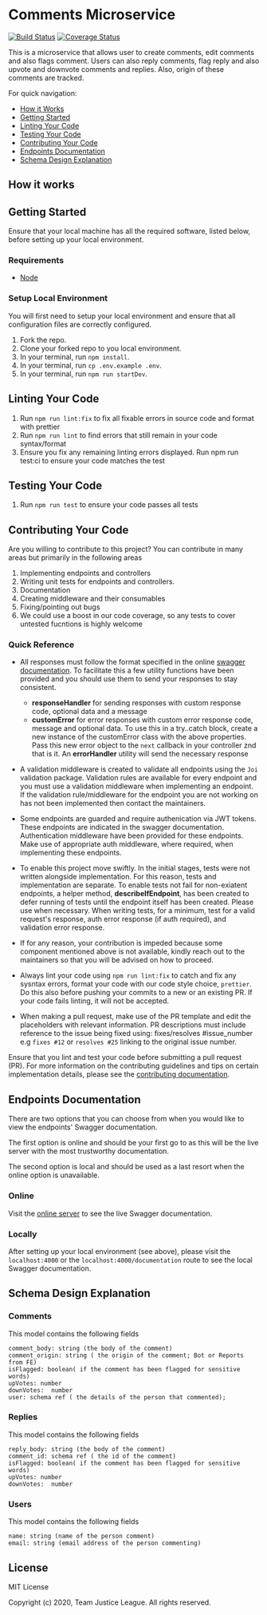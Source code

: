 # Comments Microservice

[![Build Status](https://travis-ci.org/microapidev/comment-microapi.svg?branch=develop)](https://travis-ci.org/microapidev/comment-microapi) [![Coverage Status](https://coveralls.io/repos/github/microapidev/comment-microapi/badge.svg?branch=develop)](https://coveralls.io/github/microapidev/comment-microapi?branch=develop)

This is a microservice that allows user to create comments, edit comments and also flags comment. Users can also reply comments, flag reply and also upvote and downvote comments and replies. Also, origin of these comments are tracked.

For quick navigation:

- [How it Works](#how-it-works)
- [Getting Started](#getting-started)
- [Linting Your Code](#linting-your-code)
- [Testing Your Code](#testing-your-code)
- [Contributing Your Code](#contributing-your-code)
- [Endpoints Documentation](#endpoints-documentation)
- [Schema Design Explanation](#schema-design-explanation)


## <a name="how-it-works"></a> How it works




## <a name="getting-started"></a> Getting Started

Ensure that your local machine has all the required software, listed below, before setting up your local environment.

### Requirements

- [Node](https://nodejs.org/en/download/)

### Setup Local Environment

You will first need to setup your local environment and ensure that all configuration files are correctly configured.

1. Fork the repo.
2. Clone your forked repo to you local environment.
3. In your terminal, run `npm install`.
4. In your terminal, run `cp .env.example .env`.
5. In your terminal, run `npm run startDev`.

## <a name="linting-your-code"></a> Linting Your Code

1. Run `npm run lint:fix` to fix all fixable errors in source code and format with prettier
2. Run `npm run lint` to find errors that still remain in your code syntax/format
3. Ensure you fix any remaining linting errors displayed.
   Run npm run test:ci to ensure your code matches the test

## <a name="linting-your-code"></a> Testing Your Code

1. Run `npm run test` to ensure your code passes all tests

## <a name="contributing-your-code"></a> Contributing Your Code

Are you willing to contribute to this project? You can contribute in many areas but primarily in the following areas

1. Implementing endpoints and controllers
2. Writing unit tests for endpoints and controllers. 
3. Documentation 
4. Creating middleware and their consumables
5. Fixing/pointing out bugs
6. We could use a boost in our code coverage, so any tests to cover untested fucntions is highly welcome

### Quick Reference

- All responses must follow the format specified in the online [swagger documentation](https://comments-microservice.herokuapp.com/). To facilitate this a few utility functions have been provided and you should use them to send your responses to stay consistent. 
   + **responseHandler** for sending responses with custom response code, optional data and a message 
   + **customError** for error responses with custom error response code, message and optional data. To use this in a try..catch block, create a new instance of the customError class with the above properties. Pass this new error object to the `next` callback in your controller znd that is it. An **errorHandler** utility will send the necessary response

- A validation middleware is created to validate all endpoints using the `Joi` validation package. Validation rules are available for every endpoint and you must use a validation middleware when implementing an endpoint. If the validation rule/middleware for the endpoint you are not working on has not been implemented then contact the maintainers. 

- Some endpoints are guarded and require authenication via JWT tokens. These endpoints are indicated in the swagger documentation. Authentication middleware have been provided for these endpoints. Make use of appropriate auth middleware, where required, when implementing these endpoints.

- To enable this project move swiftly. In the initial stages, tests were not written alongside implementation. For this reason, tests and implementation are separate. To enable tests not fail for non-exiatent endpoints, a helper method, **describeIfEndpoint**, has been created to defer running of tests until the endpoint itself has been created. Please use when necessary. When writing tests, for a minimum, test for a valid request's response, auth error response (if auth required), and validation error response.

- If for any reason, your contribution is impeded because some component mentioned above is not available, kindly reach out to the maintainers so that you will be advised on how to proceed.

- Always lint your code using `npm run lint:fix` to catch and fix any sysntax errors, format your code with our code style choice, `prettier`. Do this also before pushing your commits to a new or an existing PR. If your code fails linting, it will not be accepted.

- When making a pull request, make use of the PR template and edit the placeholders with relevant information. PR descriptions must include reference to the issue being fixed using: fixes/resolves #issue_number e.g `fixes #12` or `resolves #25` linking to the original issue number.

Ensure that you lint and test your code before submitting a pull request (PR). For more information on the contributing guidelines and tips on certain implementation details, please see the [contributing documentation](https://github.com/microapi/comment-microapi/tree/master/CONTRIBUTING.md).

## <a name="endpoints-documentation"></a> Endpoints Documentation

There are two options that you can choose from when you would like to view the endpoints' Swagger documentation.

The first option is online and should be your first go to as this will be the live server with the most trustworthy documentation.

The second option is local and should be used as a last resort when the online option is unavailable.

### Online

Visit the [online server](https://comments-microservice.herokuapp.com/) to see the live Swagger documentation.

### Locally

After setting up your local environment (see above), please visit the `localhost:4000` or the `localhost:4000/documentation` route to see the local Swagger documentation.

## <a name="schema-design-explanation"></a> Schema Design Explanation

### Comments

This model contains the following fields

```
comment_body: string (the body of the comment)
comment_origin: string ( the origin of the comment; Bot or Reports from FE)
isFlagged: boolean( if the comment has been flagged for sensitive words)
upVotes: number
downVotes:  number
user: schema ref ( the details of the person that commented);

```

### Replies

This model contains the following fields

```
reply_body: string (the body of the comment)
comment_id: schema ref ( the id of the comment)
isFlagged: boolean( if the comment has been flagged for sensitive words)
upVotes: number
downVotes:  number

```

### Users

This model contains the following fields

```
name: string (name of the person comment)
email: string (email address of the person commenting)

```

## License

MIT License

Copyright (c) 2020, Team Justice League. All rights reserved.
